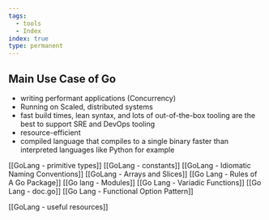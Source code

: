 ```yaml
---
tags:
  - tools
  - Index
index: true
type: permanent
---
```

## Main Use Case of Go

- writing performant applications (Concurrency)
- Running on Scaled, distributed systems
- fast build times, lean syntax, and lots of out-of-the-box tooling are the best to support SRE and DevOps tooling
- resource-efficient  
- compiled language that compiles to a single binary faster than interpreted languages like Python for example

[[GoLang - primitive types]]
[[GoLang - constants]]
[[GoLang - Idiomatic Naming Conventions]]
[[GoLang - Arrays and Slices]]
[[Go Lang - Rules of A Go Package]]
[[Go lang - Modules]]
[[Go Lang - Variadic Functions]]
[[Go Lang - doc.go]]
[[Go Lang - Functional Option Pattern]]

[[GoLang - useful resources]]

